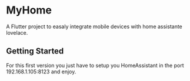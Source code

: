 # MyHome

A Flutter project to easaly integrate mobile devices with home assistante lovelace.

## Getting Started

For this first version you just have to setup you HomeAssistant in the port 192.168.1.105:8123 and enjoy.
